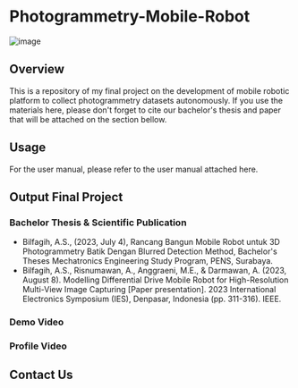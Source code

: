 # Photogrammetry-Mobile-Robot
![image](https://github.com/syauqibilfaqih/Photogrammetry-Mobile-Robot/assets/70939903/04cd0693-8a5c-4bda-9028-93fdd240c3c6)

## Overview
This is a repository of my final project on the development of mobile robotic platform to collect photogrammetry datasets autonomously. If you use the materials here, please don't forget to cite our bachelor's thesis and paper that will be attached on the section bellow.
## Usage
For the user manual, please refer to the user manual attached here.
## Output Final Project
### Bachelor Thesis & Scientific Publication
- Bilfagih, A.S., (2023, July 4), Rancang Bangun Mobile Robot untuk 3D Photogrammetry Batik Dengan Blurred Detection Method, Bachelor's Theses Mechatronics Engineering Study Program, PENS, Surabaya.
- Bilfagih, A.S., Risnumawan, A., Anggraeni, M.E., & Darmawan, A. (2023, August 8). Modelling Differential Drive Mobile Robot for High-Resolution Multi-View Image Capturing [Paper presentation]. 2023 International Electronics Symposium (IES), Denpasar, Indonesia (pp. 311-316). IEEE.
### Demo Video
### Profile Video
## Contact Us

